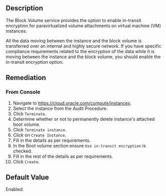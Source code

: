 ## Description

The Block Volume service provides the option to enable in-transit encryption for paravirtualized volume attachments on virtual machine (VM) instances.

All the data moving between the instance and the block volume is transferred over an internal and highly secure network. If you have specific compliance requirements related to the encryption of the data while it is moving between the instance and the block volume, you should enable the in-transit encryption option.

## Remediation

### From Console

1. Navigate to https://cloud.oracle.com/compute/instances.
2. Select the instance from the Audit Procedure.
3. Click `Terminate`.
4. Determine whether or not to permanently delete instance's attached boot volume.
5. Click `Terminate instance`.
6. Click on `Create Instance`.
7. Fill in the details as per requirements.
8. In the Boot volume section ensure `Use in-transit encryption` is checked.
9. Fill in the rest of the details as per requirements.
10. Click `Create`.

## Default Value

Enabled.